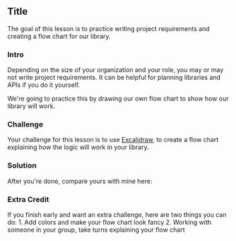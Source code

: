## Title

The goal of this lesson is to practice writing project requirements and creating a flow chart for our library.

### Intro

Depending on the size of your organization and your role, you may or may not write project requirements. It can be helpful for planning libraries and APIs if you do it yourself.

We're going to practice this by drawing our own flow chart to show how our library will work.

### Challenge

Your challenge for this lesson is to use [Excalidraw](https://excalidraw.com/), to create a flow chart explaining how the logic will work in your library.

### Solution

After you're done, compare yours with mine here:

### Extra Credit

If you finish early and want an extra challenge, here are two things you can do: 1. Add colors and make your flow chart look fancy 2. Working with someone in your group, take turns explaining your flow chart
